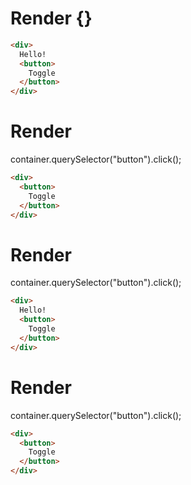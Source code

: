 # Render {}
```html
<div>
  Hello!
  <button>
    Toggle
  </button>
</div>
```


# Render 
container.querySelector("button").click();

```html
<div>
  <button>
    Toggle
  </button>
</div>
```


# Render 
container.querySelector("button").click();

```html
<div>
  Hello!
  <button>
    Toggle
  </button>
</div>
```


# Render 
container.querySelector("button").click();

```html
<div>
  <button>
    Toggle
  </button>
</div>
```